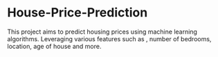 # House-Price-Prediction
This project aims to predict housing prices using machine learning algorithms. Leveraging various features such as , number of bedrooms, location, age of house and more.
